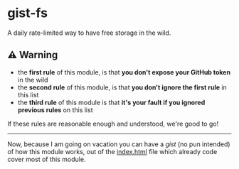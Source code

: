 # gist-fs

A daily rate-limited way to have free storage in the wild.

## ⚠️ Warning

  * the **first rule** of this module, is that **you don't expose your GitHub token** in the wild
  * the **second rule** of this module, is that **you don't ignore the first rule** in this list
  * the **third rule** of this module is that **it's your fault if you ignored previous rules** on this list

If these rules are reasonable enough and understood, we're good to go!

- - -

Now, because I am going on vacation you can have a *gist* (no pun intended) of how this module works, out of the [index.html](./test/index.html) file which already code cover most of this module.
